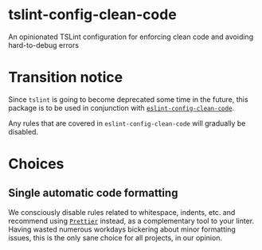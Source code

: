 # tslint-config-clean-code

An opinionated TSLint configuration for enforcing clean code and avoiding hard-to-debug errors

# Transition notice

Since `tslint` is going to become deprecated some time in the future, this package is to be used in conjunction with [`eslint-config-clean-code`](https://www.npmjs.com/package/eslint-config-clean-code). 

Any rules that are covered in `eslint-config-clean-code` will gradually be disabled.

# Choices

## Single automatic code formatting

We consciously disable rules related to whitespace, indents, etc. and recommend using [`Prettier`](https://prettier.io/docs/en/install.html) instead, as a complementary tool to your linter. Having wasted numerous workdays bickering about minor formatting issues, this is the only sane choice for all projects, in our opinion.